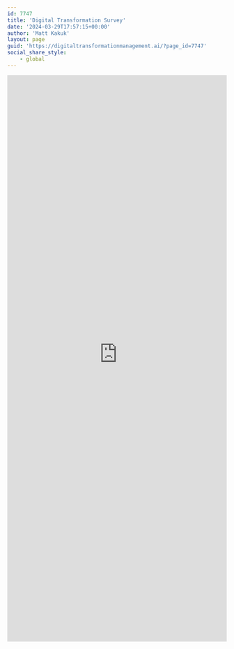 ```yaml
---
id: 7747
title: 'Digital Transformation Survey'
date: '2024-03-29T17:57:15+00:00'
author: 'Matt Kakuk'
layout: page
guid: 'https://digitaltransformationmanagement.ai/?page_id=7747'
social_share_style:
    - global
---
```


<iframe frameborder="0" marginheight="0" marginwidth="0" scrolling="auto" src="https://survey.digitaltransformationmanagement.ai/zs/mnCCSH" style="height:1300px;width:100%;"></iframe>